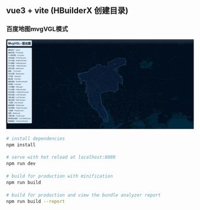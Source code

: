 
## vue3 + vite (HBuilderX 创建目录)

### 百度地图mvgVGL模式

<img src="./public/img.png">

``` bash
# install dependencies
npm install

# serve with hot reload at localhost:8080
npm run dev

# build for production with minification
npm run build

# build for production and view the bundle analyzer report
npm run build --report
```